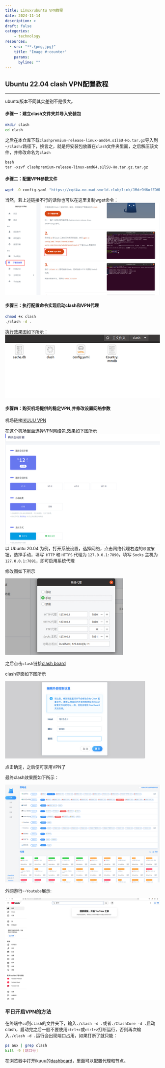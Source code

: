```yaml
---
title: Linux/ubuntu VPN教程
date: 2024-11-14
description: >
draft: false
categories:
    - technology
resources:
  - src: "**.{png,jpg}"
    title: "Image #:counter"
    params:
      byline: ""
---
```



## Ubuntu 22.04 clash VPN配置教程
--------------------
ubuntu版本不同其实差别不是很大。

#### 步骤一：建立clash文件夹并导入安装包
```bash
mkdir clash
cd clash
```

之后在本仓库下载`clashpremium-release-linux-amd64.s1lSU-Ho.tar.gz`导入到`~/clash/`路径下，换言之，就是将安装包放置在`clash`文件夹里面，之后解压该文件，并修改命名为`clash`
```
bash
tar -xzvf clashpremium-release-linux-amd64.s1lSU-Ho.tar.gz.tar.gz
```

#### 步骤二：配置VPN参数文件

```bash
wget -O config.yaml "https://cqd4w.no-mad-world.club/link/JMdr9H6ofZOHDvJO?clash=3"
```
当然，若上述链接不行的话你也可以在这里复制wget命令：
![](imgs/test.png)

#### 步骤三：执行配置命令实现启动clash和VPN代理
```bash
chmod +x clash
./clash -d . 
```

执行效果图如下所示：
![clash_results image](imgs/clash_results.png)

#### 步骤四：购买机场提供的稳定VPN,并修改设置网络参数

机场链接[IKUUU VPN](https://ikuuu.one/user/tutorial?os=linux&client=clash##)

在这个机场里面选择VPN网络包,效果如下图所示
![VPN_choice image](imgs/VPN_merchant.png)
以 Ubuntu 20.04 为例，打开系统设置，选择网络，点击网络代理右边的`设置`按钮，选择手动，填写` HTTP` 和 `HTTPS` 代理为 `127.0.0.1:7890`，填写 `Socks` 主机为 `127.0.0.1:7891`，即可启用系统代理

修改图如下所示

![change_results image](imgs/change_results.png)

之后点击`clash`链接[clash board](https://clash.razord.top/#/proxies)

clash界面如下图所示

![clash image](imgs/clash.png)

点击确定，之后便可享用VPN了

最终clash效果图如下所示：

![VPN_results image](imgs/VPN_results.png)

外网游行--`Youtube`展示:

![Youtube image](imgs/Youtube.png)

### 平日开启VPN的方法

在终端中`cd`到`clash`的文件夹下，输入`./clash -d .`或者`./ClashCore -d .`启动clash，启动完之后一般不要使用`ctrl+c`或`ctrl+z`打断运行，否则再次输入`./clash -d .`运行会出现端口占用，如果打断了就只能：
```bash
ps aux | grep clash
kill -9 [端口号]
```
在浏览器中打开ikuuu的[dashboard](https://clash.razord.top/#/proxies)，里面可以配置代理和节点。




